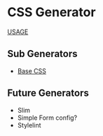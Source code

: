 # CSS Generator

[USAGE](./USAGE)

## Sub Generators

* [Base CSS](base)

## Future Generators

* Slim
* Simple Form config?
* Stylelint
